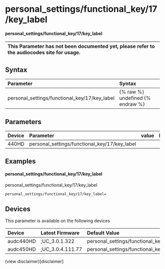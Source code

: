﻿---
description: personal_settings/functional_key/17/key_label
search: false
---

# personal_settings/functional_key/17/key_label

#### personal_settings/functional_key/17/key_label


| This Parameter has not been documented yet, please refer to the audiocodes site for usage.  |
| :--- |

## Syntax
| Parameter | Syntax |
| :--- | :--- |
|personal_settings/functional_key/17/key_label | {% raw %} undefined {% endraw %} |

## Parameters
|Device|Parameter|value|Description|
|:---|:---|:---|:---|
| 440HD | personal_settings/functional_key/17/key_label |  |  |

## Examples
#### personal_settings/functional_key/17/key_label

personal_settings/functional_key/17/key_label

```
personal_settings/functional_key/17/key_label=
```

## Devices
This parameter is available on the following devices

| Device | Latest Firmware | Default Value |
|:---|:---|:---|
| audc440HD | ;UC_3.0.1.322 | personal_settings/functional_key/17/key_label= 
| audc450HD | ;UC_3.0.4.111.77 | personal_settings/functional_key/17/key_label= 

(view disclaimer)[disclaimer]
